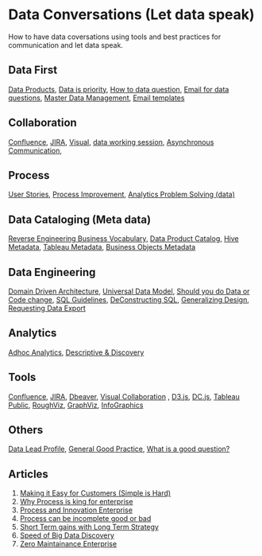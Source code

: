 # Data Conversations (Let data speak)

How to have data coversations using tools and best practices for communication and let data speak.

## Data First
  [Data Products](/dataProducts),
  [Data is priority](/dataPriority),
  [How to data question](/turningEveryQuestionIntoDataQuestion),
  [Email for data questions](/emailTalkingData),
  [Master Data Management](/MDM%20Reference%20data),
  [Email templates](/emailTemplates)
  
  
## Collaboration
  [Confluence](/Confluence%20documentation),
  [JIRA](/JIRA),
  [Visual](/visual%20collaboration),
  [data working session](/workingSessionData),
  [Asynchronous Communication](/asynchronousCommunication),

  
## Process
  [User Stories](/HowToCreateGoodUserStories),
  [Process Improvement](/Process%20Improvemwents.md),
  [Analytics Problem Solving (data)](/Data%20Pipeline%20for%20Analytics.md)

    
## Data Cataloging (Meta data)
  [Reverse Engineering Business Vocabulary](/reverseEngineeringBusinessVocab),
  [Data Product Catalog](/dataProductMetadataSchema),
  [Hive Metadata](https://github.com/gsnaveen/Hive-Database-Entity-Attributes-Json-CSV),
  [Tableau Metadata](/tableau_metadata.py),
  [Business Objects Metadata](/bobjBusinessLayerExport.py)

  
## Data Engineering
  [Domain Driven Architecture](/Domain%20Driven%20Architecture),
  [Universal Data Model](/UniversalDataModels),
  [Should you do Data or Code change](/code%20change%20or%20data%20change),
  [SQL Guidelines](/SQL%20Guidelines),
  [DeConstructing SQL](/deConstructingSQL),
  [Generalizing Design](/generalizeButKeepDetails),
  [Requesting Data Export](/requestingExportFile)


## Analytics
  [Adhoc Analytics](/adhocAnalysisRequest.sql),
  [Descriptive & Discovery ](/descriptiveAnalytics%26Discovery)

  
## Tools
  [Confluence](/Confluence%20documentation),
  [JIRA](/JIRA),
  [Dbeaver](https://dbeaver.io/),
  [Visual Collaboration](/visual%20collaboration) ,
  [D3.js](https://d3js.org/),
  [DC.js](https://dc-js.github.io/dc.js/),
  [Tableau Public](https://public.tableau.com/app/discover),
  [RoughViz](https://github.com/jwilber/roughViz),
  [GraphViz](https://graphviz.org/),
  [InfoGraphics](https://marinebon.github.io/infographiqJS/)


## Others  
  [Data Lead Profile](/dataLeadProfile),
  [General Good Practice](/GeneralGoodPractices.sql),
  [What is a good question?](/What%20Is%20a%20Good%20Question)

## Articles
  1. [Making it Easy for Customers (Simple is Hard)](/Articles/Making%20it%20Easy%20for%20Customers%20(Simple%20is%20Hard).md)
  2. [Why Process is king for enterprise](/Articles/Why%20Process%20is%20king%20for%20enterprise.md)
  3. [Process and Innovation Enterprise](/Articles/Process%20and%20Innovation%20Enterprise.md)
  4. [Process can be incomplete good or bad](/Articles/Process%20can%20be%20incomplete%20good%20or%20bad.md)
  5. [Short Term gains with Long Term Strategy](/Articles/Short%20Term%20gains%20with%20Long%20Term%20Strategy.md)
  6. [Speed of Big Data Discovery](/Articles/Speed%20of%20Big%20Data%20Discovery.md)
  7. [Zero Maintainance Enterprise](/Articles/Zero%20Maintainance%20Enterprise.md)

